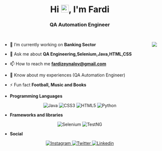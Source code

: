 <h1 align="center">Hi <img src="https://media.giphy.com/media/hvRJCLFzcasrR4ia7z/giphy.gif" width="25px">, I'm Fardi</h1>
<h3 align="center">QA Automation Engineer</h3>

<p align="center"> 


   </br>

</p> 

<img align="right" src="https://github-readme-stats.vercel.app/api?username=ferdizeynalov&theme=dark&count_private=true&show_icons=true" />

- 🔭 I’m currently working on **Banking Sector**

- 💬 Ask me about **QA Engineering,Selenium,Java,HTML,CSS**

- 📫 How to reach me **fardizeynalov@gmail.com**

- 📄 Know about my experiences (QA Automation Engineer)

- ⚡ Fun fact **Football, Music and Books**



* **Programming Languages**

<p align="center">
    <img alt="Java" src="https://img.shields.io/badge/java-%23E34F26.svg?&style=for-the-badge&logo=java&logoColor=white">
    <img alt="CSS3" src="https://img.shields.io/badge/css3-%231572B6.svg?&style=for-the-badge&logo=css3&logoColor=white"/>
    <img alt="HTML5" src="https://img.shields.io/badge/html5-%23E34F26.svg?&style=for-the-badge&logo=&logoColor=white"/>
    <img alt="Python" src="https://img.shields.io/badge/python-%2314354C.svg?&style=for-the-badge&logo=python&logoColor=white"/>
</p>

* **Frameworks and libraries**

<p align="center">
    <img alt="Selenium" src="https://img.shields.io/badge/Selenium-%23563D7C.svg?&style=for-the-badge&logo=&logoColor=white"/>
    <img alt="TestNG" src="https://img.shields.io/badge/TestNG-%23092E20.svg?&style=for-the-badge&logo=&logoColor=white"/>
</p>


* **Social**

<p align="center">
    <a target="_blank" href="https://instagram.com/fardi.zeynalov">  <img alt="Instagram" src="https://img.shields.io/badge/<fardi.zeynalov>-%23E4405F.svg?&style=for-the-badge&logo=Instagram&logoColor=white"/>  </a> 
    <a target="_blank" href="https://twitter.com/sifir85"> <img alt="Twitter" src="https://img.shields.io/badge/<Fardi Zeynalov>-%231DA1F2.svg?&style=for-the-badge&logo=Twitter&logoColor=white"/> </a>
   <a target="_blank" href="https://www.linkedin.com/in/fardi-zeynalov-40875a193/"> <img alt="Linkedin" src="https://img.shields.io/badge/LinkedIn-0077B5?style=for-the-badge&logo=linkedin&logoColor=white"/> </a>
   





